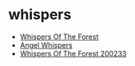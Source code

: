 # whispers

 * [Whispers Of The Forest](../../index/w/whispers-of-the-forest-200233.json)
 * [Angel Whispers](../../index/a/angel-whispers.json)
 * [Whispers Of The Forest 200233](../../index/w/whispers-of-the-forest-200233.json)
